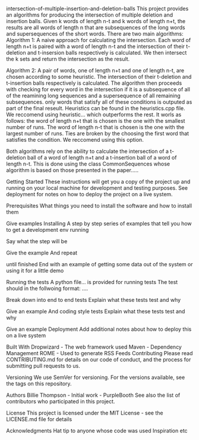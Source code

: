 intersection-of-multiple-insertion-and-deletion-balls
This project provides an algorithms for producing the intersection of multiple deletion and insertion balls.
Given k words of length n-t and k words of length n+t, the results are all words of length n that are subsequences of the long words and supersequences of the short words.
There are two main algorithms:
Algorithm 1:
A naive approach for calculating the intersection.
Each word of length n+t is paired with a word of length n-t and the intersection of their t-deletion and t-insersion balls respectively is calculated. We then intersect the k sets and return the intersection as the result.

Algorithm 2:
A pair of words, one of length n+t and one of length n-t, are chosen according to some heuristic.
The intersection of their t-deletion and t-insertion balls respectively is calculated. The algorithm then proceeds with checking for every word in the intersection if it is a subsequence of all of the reamining long sequences and a supersequence of all remaining subsequences. only words that satisfy all of these conditions is outputed as part of the final reseult.
Heuristics can be found in the heuristics.cpp file. We reccomend using heuristic... which outperforms the rest.
It worls as follows: the word of length n+t that is chosen is the one with the smallest number of runs. The word of length n-t that is chosen is the one with the largest number of runs. Ties are broken by the choosing the first word that satisfies the condition. We reccomend using this option.

Both algorithms rely on the ability to calculate the intersection of a t-deletion ball of a word of length n+t and a t-insertion ball of a word of length n-t. This is done using the class CommonSequences whose algorithm is based on those presented in the paper.....



Getting Started
These instructions will get you a copy of the project up and running on your local machine for development and testing purposes. See deployment for notes on how to deploy the project on a live system.

Prerequisites
What things you need to install the software and how to install them

Give examples
Installing
A step by step series of examples that tell you how to get a development env running

Say what the step will be    

Give the example
And repeat

until finished
End with an example of getting some data out of the system or using it for a little demo



Running the tests
A python file... is provided for running tests
The test should in the follwoing format:
....


Break down into end to end tests
Explain what these tests test and why

Give an example
And coding style tests
Explain what these tests test and why

Give an example
Deployment
Add additional notes about how to deploy this on a live system

Built With
Dropwizard - The web framework used
Maven - Dependency Management
ROME - Used to generate RSS Feeds
Contributing
Please read CONTRIBUTING.md for details on our code of conduct, and the process for submitting pull requests to us.

Versioning
We use SemVer for versioning. For the versions available, see the tags on this repository.

Authors
Billie Thompson - Initial work - PurpleBooth
See also the list of contributors who participated in this project.

License
This project is licensed under the MIT License - see the LICENSE.md file for details

Acknowledgments
Hat tip to anyone whose code was used
Inspiration
etc